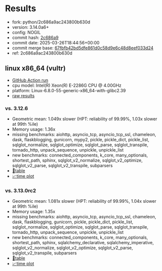 # Results

- fork: python/2c686a9ac243800b630d
- version: 3.14.0a6+
- config: NOGIL
- commit hash: [2c686a9](https://github.com/python/cpython/commit/2c686a9)
- commit date: 2025-03-26T18:44:56+00:00
- commit merge base: [67fbfb42bd5dfe861d0c58d9e6c48d8eef033d24](https://github.com/python/cpython/commit/67fbfb42bd5dfe861d0c58d9e6c48d8eef033d24)
- ref: 2c686a9ac243800b630d

## linux x86_64 (vultr)

- [GitHub Action run](https://github.com/facebookexperimental/free-threading-benchmarking/actions/runs/14109060014)
- cpu model: Intel(R) Xeon(R) E-2286G CPU @ 4.00GHz
- platform: Linux-6.8.0-55-generic-x86_64-with-glibc2.39
- [raw results](bm-20250326-vultr-x86_64-python-2c686a9ac243800b630d-3.14.0a6%2B-2c686a9.json)

### vs. 3.12.6

- Geometric mean: 1.049x slower (HPT: reliability of 99.99%, 1.03x slower at 99th %ile)
- Memory usage: 1.36x
- missing benchmarks: aiohttp, asyncio_tcp, asyncio_tcp_ssl, chameleon, dask, flaskblogging, gunicorn, mypy2, pickle, pickle_dict, pickle_list, sqlglot_normalize, sqlglot_optimize, sqlglot_parse, sqlglot_transpile, tornado_http, unpack_sequence, unpickle, unpickle_list
- new benchmarks: connected_components, k_core, many_optionals, shortest_path, sphinx, sqlglot_v2_normalize, sqlglot_v2_optimize, sqlglot_v2_parse, sqlglot_v2_transpile, subparsers
- [📄table](bm-20250326-vultr-x86_64-python-2c686a9ac243800b630d-3.14.0a6%2B-2c686a9-vs-3.12.6.md)
- [📈time plot](bm-20250326-vultr-x86_64-python-2c686a9ac243800b630d-3.14.0a6%2B-2c686a9-vs-3.12.6.svg)

### vs. 3.13.0rc2

- Geometric mean: 1.081x slower (HPT: reliability of 99.99%, 1.04x slower at 99th %ile)
- Memory usage: 1.35x
- missing benchmarks: aiohttp, asyncio_tcp, asyncio_tcp_ssl, chameleon, dask, flaskblogging, gunicorn, pickle, pickle_dict, pickle_list, sqlglot_normalize, sqlglot_optimize, sqlglot_parse, sqlglot_transpile, tornado_http, unpack_sequence, unpickle, unpickle_list
- new benchmarks: connected_components, k_core, many_optionals, shortest_path, sphinx, sqlalchemy_declarative, sqlalchemy_imperative, sqlglot_v2_normalize, sqlglot_v2_optimize, sqlglot_v2_parse, sqlglot_v2_transpile, subparsers
- [📄table](bm-20250326-vultr-x86_64-python-2c686a9ac243800b630d-3.14.0a6%2B-2c686a9-vs-3.13.0rc2.md)
- [📈time plot](bm-20250326-vultr-x86_64-python-2c686a9ac243800b630d-3.14.0a6%2B-2c686a9-vs-3.13.0rc2.svg)

